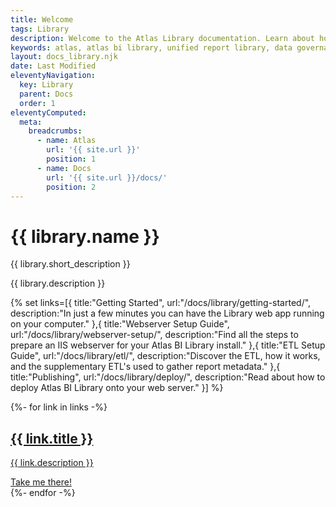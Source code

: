 ```yaml
---
title: Welcome
tags: Library
description: Welcome to the Atlas Library documentation. Learn about how to install and configure your Atlas Library install.
keywords: atlas, atlas bi library, unified report library, data governance, database, documetation
layout: docs_library.njk
date: Last Modified
eleventyNavigation:
  key: Library
  parent: Docs
  order: 1
eleventyComputed:
  meta:
    breadcrumbs:
      - name: Atlas
        url: '{{ site.url }}'
        position: 1
      - name: Docs
        url: '{{ site.url }}/docs/'
        position: 2
---
```


# {{ library.name }}

<p class="mt-6 text-lg text-slate-600 max-w-3xl mx-auto dark:text-slate-400">
            {{ library.short_description }}
        </p>

{{ library.description }}

{% set links=[{
  title:"Getting Started",
  url:"/docs/library/getting-started/",
  description:"In just a few minutes you can have the Library web app running on your computer."
},{
  title:"Webserver Setup Guide",
  url:"/docs/library/webserver-setup/",
  description:"Find all the steps to prepare an IIS webserver for your Atlas BI Library install."
},{
  title:"ETL Setup Guide",
  url:"/docs/library/etl/",
  description:"Discover the ETL, how it works, and the supplementary ETL's used to gather report metadata."
},{
  title:"Publishing",
  url:"/docs/library/deploy/",
  description:"Read about how to deploy Atlas BI Library onto your web server."
}] %}

<div class="grid md:grid-cols-2 gap-4 ">
  {%- for link in links -%}
       <a href="{{ link.url }}" class="group animate-fade text-center border rounded-lg shadow p-5 space-y-3 transition-colors hover:border-sky-400 hover:shadow-sky-400 no-underline">
         <h2 class="text-2xl font-medium transition-colors m-0 text-slate-600 group-hover:text-slate-900 ">{{ link.title }}</h2>
         <p class="prose text-slate-600 group-hover:text-slate-900">{{ link.description }}</p>
         <div class="no-underline text-sky-600" >Take me there!</div>
      </a>
    {%- endfor -%}
</div>
